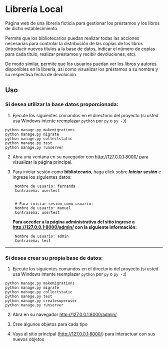 # Librería Local

Página web de una librería ficticia para gestionar los préstamos y los libros de dicho establecimiento.

Permite que los bibliotecarios puedan realizar todas las acciones necesarias para controlar la distribución de las copias de los libros (introducir nuevos títulos a la base de datos, indicar el número de copias para cada titulo, realizar préstamos y recibir devoluciones, etc).

De modo similar, permite que los usuarios puedan ver los libros y autores disponibles en la librería, asi como visualizar los préstamos a su nombre y su respectiva fecha de devolución.

## Uso

### Si desea utilizar la base datos proporcionada:

1. Ejecute los siguientes comandos en el directorio del proyecto (si usted usa Windows intente reemplazar `python` por `py` o `py -3`)

```
python manage.py makemigrations
python manage.py migrate
python manage.py collectstatic
python manage.py test
python manage.py runserver
```

2. Abra una ventana en su navegador con http://127.0.0.1:8000/ para visualizar la página principal.

3. Para iniciar sesión como **bibliotecario**, haga click sobre ***Iniciar sesión*** e ingrese los siguientes datos:

        Nombre de usuario: fernanda
        Contraseña: usertest


        # Para iniciar sesion como usuario:
        Nombre de usuario: manuel
        Contraseña: usertest

    **Para acceder a la página administrativa del sitio ingrese a http://127.0.0.1:8000/admin/ con la siguiente información:**

        Nombre de usuario: admin
        Contraseña: test
---
### Si desea crear su propia base de datos:

1. Ejecute los siguientes comandos en el directorio del proyecto (si usted usa Windows intente reemplazar ```python``` por ```py``` o ```py -3```)

```
python manage.py makemigrations
python manage.py migrate
python manage.py collectstatic
python manage.py test
python manage.py createsuperuser
python manage.py runserver
```

2. Abra en su navegador http://127.0.0.1:8000/admin/

3. Cree algunos objetos para cada tipo

4. Vaya al sitio principal (http://127.0.0.1:8000/) para interactuar con sus nuevos objetos

